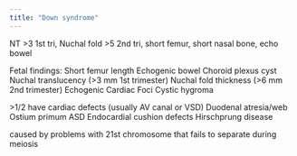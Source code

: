 ```yaml
---
title: "Down syndrome"
---
```

NT &gt;3 1st tri, Nuchal fold &gt;5 2nd tri, short femur, short nasal bone, echo bowel

Fetal findings:
Short femur length
Echogenic bowel
Choroid plexus cyst
Nuchal translucency (&gt;3 mm 1st trimester)
Nuchal fold thickness (&gt;6 mm 2nd trimester)
Echogenic Cardiac Foci
Cystic hygroma

&gt;1/2 have cardiac defects (usually AV canal or VSD)
Duodenal atresia/web
Ostium primum ASD
Endocardial cushion defects
Hirschprung disease

caused by problems with 21st chromosome that fails to separate during meiosis

